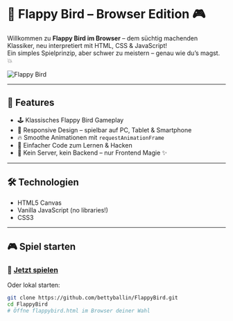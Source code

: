 # 🐤 Flappy Bird – Browser Edition 🎮

Willkommen zu **Flappy Bird im Browser** – dem süchtig machenden Klassiker, neu interpretiert mit HTML, CSS & JavaScript!  
Ein simples Spielprinzip, aber schwer zu meistern – genau wie du’s magst. 💥

![Flappy Bird](https://github.com/user-attachments/assets/50be58b0-5ea7-4e40-9c8f-d25c9caaad80)

---

## 🚀 Features

- 🕹️ Klassisches Flappy Bird Gameplay
- 📱 Responsive Design – spielbar auf PC, Tablet & Smartphone
- 🔥 Smoothe Animationen mit `requestAnimationFrame`
- 🐛 Einfacher Code zum Lernen & Hacken
- 💾 Kein Server, kein Backend – nur Frontend Magie ✨

---

## 🛠️ Technologien

- HTML5 Canvas
- Vanilla JavaScript (no libraries!)
- CSS3

---

## 🎮 Spiel starten

### 🔗 [**Jetzt spielen**](http://bballin.me/flappybird.html)  

Oder lokal starten:

```bash
git clone https://github.com/bettyballin/FlappyBird.git
cd FlappyBird
# Öffne flappybird.html im Browser deiner Wahl

